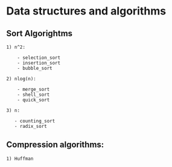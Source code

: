 Data structures and algorithms
=========

Sort Algorightms
----

    1) n^2:
    
        - selection_sort
        - insertion_sort
        - bubble_sort
    
    2) nlog(n):
    
        - merge_sort
        - shell_sort
        - quick_sort
        
    3) n:
    
       - counting_sort
       - radix_sort

Compression algorithms: 
--------------

    1) Huffman

